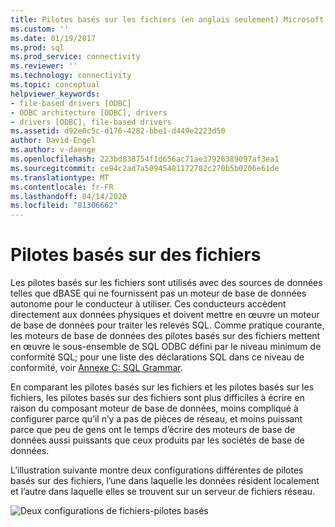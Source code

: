 ```yaml
---
title: Pilotes basés sur les fichiers (en anglais seulement) Microsoft Docs
ms.custom: ''
ms.date: 01/19/2017
ms.prod: sql
ms.prod_service: connectivity
ms.reviewer: ''
ms.technology: connectivity
ms.topic: conceptual
helpviewer_keywords:
- file-based drivers [ODBC]
- ODBC architecture [ODBC], drivers
- drivers [ODBC], file-based drivers
ms.assetid: d92e0c5c-d176-4282-bbe1-d449e2223d50
author: David-Engel
ms.author: v-daenge
ms.openlocfilehash: 223bd838754f1d656ac71ae37926389097af3ea1
ms.sourcegitcommit: ce94c2ad7a50945481172782c270b5b0206e61de
ms.translationtype: MT
ms.contentlocale: fr-FR
ms.lasthandoff: 04/14/2020
ms.locfileid: "81306662"
---
```

# <a name="file-based-drivers"></a>Pilotes basés sur des fichiers
Les pilotes basés sur les fichiers sont utilisés avec des sources de données telles que dBASE qui ne fournissent pas un moteur de base de données autonome pour le conducteur à utiliser. Ces conducteurs accèdent directement aux données physiques et doivent mettre en œuvre un moteur de base de données pour traiter les relevés SQL. Comme pratique courante, les moteurs de base de données des pilotes basés sur des fichiers mettent en œuvre le sous-ensemble de SQL ODBC défini par le niveau minimum de conformité SQL; pour une liste des déclarations SQL dans ce niveau de conformité, voir [Annexe C: SQL Grammar](../../odbc/reference/appendixes/appendix-c-sql-grammar.md).  
  
 En comparant les pilotes basés sur les fichiers et les pilotes basés sur les fichiers, les pilotes basés sur des fichiers sont plus difficiles à écrire en raison du composant moteur de base de données, moins compliqué à configurer parce qu’il n’y a pas de pièces de réseau, et moins puissant parce que peu de gens ont le temps d’écrire des moteurs de base de données aussi puissants que ceux produits par les sociétés de base de données.  
  
 L’illustration suivante montre deux configurations différentes de pilotes basés sur des fichiers, l’une dans laquelle les données résident localement et l’autre dans laquelle elles se trouvent sur un serveur de fichiers réseau.  
  
 ![Deux configurations de fichiers&#45;pilotes basés](../../odbc/reference/media/pr06.gif "pr06")
